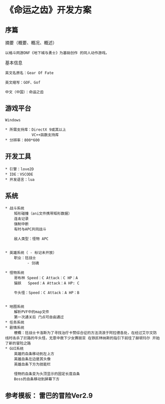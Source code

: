 # 《命运之齿》开发方案

## 序篇
摘要（概要、概况、概述）

    以格斗网游DNF《地下城与勇士》为基础创作 的同人动作游戏。

基本信息

    英文名原名：Gear Of Fate

    英文缩写：GOF、Gof

    中文（中国）：命运之齿
## 游戏平台
    Windows 

    * 所需支持库：DirectX 9或其以上
                VC++函数支持库
    * 分辨率：800*600
    
## 开发工具

    * 引擎：love2D
    * IDE：VSCODE
    * 开发语言：lua

## 系统

    * 战斗系统
        矩形碰撞（ani文件携带矩形数据）
        连击记录
        强制中断
        有时与APC共同战斗

        敌人类型：怪物 APC


    * 英雄系统（ - 标记未开放）
        职业：狂战士
              - 剑魂

    * 怪物系统
        哥布林 Speed：C Attack：C HP：A
        猫妖   Speed：A Attack：A HP: C
        
        牛头怪：Speed：C Attack：A HP：B


    * 地图系统
        解析PVF中的map文件
        第一次通关后 门点可自由通过
    * 任务系统
    * 剧情系统
        梗概：狂战士卡洛斯为了寻找治疗卡赞综合征的方法流浪于阿拉德各处，在经过艾尔文防线时击杀了拦路的牛头怪，无意中救下少女赛丽亚 在铁匠林纳斯的指引下前往了赫顿玛尔 开始了新的冒险之路
    * GUI系统
        英雄的血条移动到左上方
        英雄血条左边是其头像
        英雄血条下方为技能栏

        怪物的血条变为头顶显示的固定长度血条
        Boss的血条移动到屏幕下方



## 参考模板： 雷巴的冒险Ver2.9
